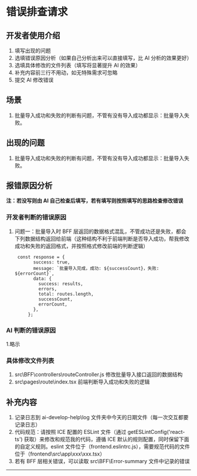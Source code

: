 # 错误排查请求

## 开发者使用介绍

1. 填写出现的问题
2. 选填错误原因分析（如果自己分析出来可以直接填写，比 AI 分析的效果更好）
3. 选填具体修改的文件列表（填写将显著提升 AI 的效果）
4. 补充内容前三行不用动，如无特殊需求可忽略
5. 提交 AI 修改错误

## 场景

1. 批量导入成功和失败的判断有问题，不管有没有导入成功都显示：批量导入失败。

## 出现的问题

1. 批量导入成功和失败的判断有问题，不管有没有导入成功都显示：批量导入失败。

## 报错原因分析

**注：若没写则由 AI 自己检查后填写，若有填写则按照填写的思路检查修改错误**

### 开发者判断的错误原因

1. 问题一：批量导入时 BFF 层返回的数据格式混乱，不管成功还是失败，都会下列数据结构返回给前端（这种结构不利于前端判断是否导入成功，帮我修改成功和失败的返回格式，并按照格式修改前端的判断逻辑）
   ```
    const response = {
          success: true,
          message: `批量导入完成，成功: ${successCount}，失败: ${errorCount}`,
          data: {
            success: results,
            errors,
            total: routes.length,
            successCount,
            errorCount,
          },
        };
   ```

### AI 判断的错误原因

1.略示

### 具体修改文件列表

1. src\BFF\controllers\routeController.js 修改批量导入接口返回的数据结构
2. src\pages\route\index.tsx 前端判断导入成功和失败的逻辑

## 补充内容

1. 记录日志到 ai-develop-help\log 文件夹中今天的日期文件（每一次交互都要记录日志）
2. 代码规范：请按照 ICE 配置的 ESLint 文件（通过 getESLintConfig('react-ts') 获取）来修改和规范我的代码，遵循 ICE 默认的规则配置，同时保留下面的自定义规则。eslint 文件位于（frontend.eslintrc.js），需要规范代码的文件位于（frontend\src\app\xxx\xxx.tsx）
3. 若有 BFF 层相关错误，可以读取 src\BFF\Error-summary 文件中记录的错误

---